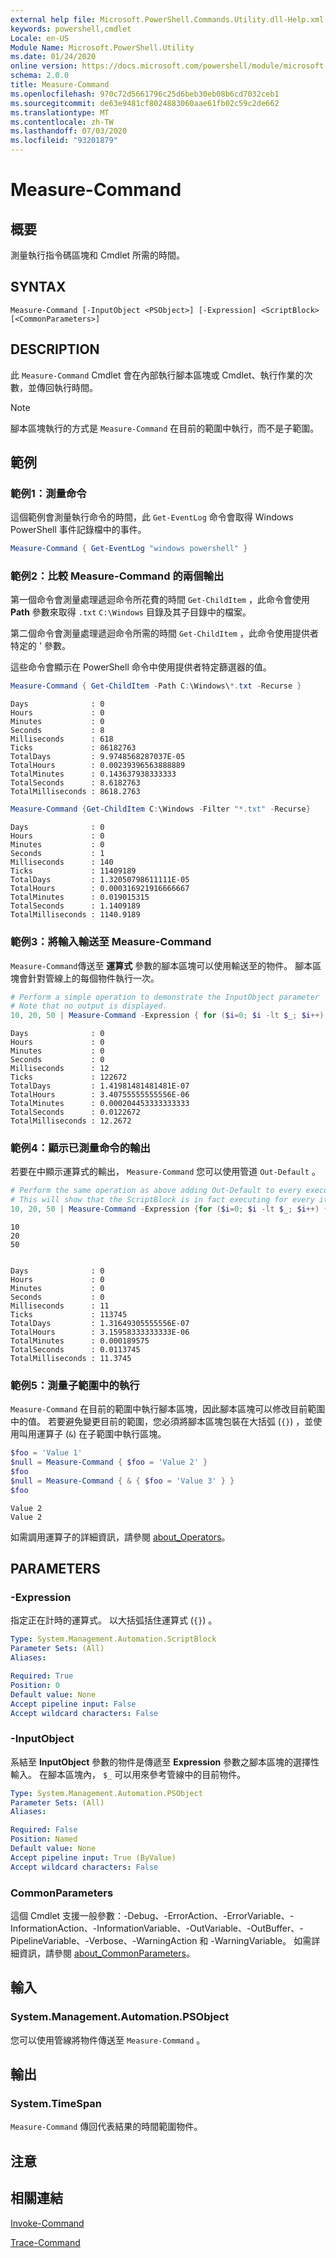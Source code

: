 ```yaml
---
external help file: Microsoft.PowerShell.Commands.Utility.dll-Help.xml
keywords: powershell,cmdlet
Locale: en-US
Module Name: Microsoft.PowerShell.Utility
ms.date: 01/24/2020
online version: https://docs.microsoft.com/powershell/module/microsoft.powershell.utility/measure-command?view=powershell-7&WT.mc_id=ps-gethelp
schema: 2.0.0
title: Measure-Command
ms.openlocfilehash: 970c72d5661796c25d6beb30eb08b6cd7032ceb1
ms.sourcegitcommit: de63e9481cf8024883060aae61fb02c59c2de662
ms.translationtype: MT
ms.contentlocale: zh-TW
ms.lasthandoff: 07/03/2020
ms.locfileid: "93201879"
---
```

# Measure-Command

## 概要
測量執行指令碼區塊和 Cmdlet 所需的時間。

## SYNTAX

```
Measure-Command [-InputObject <PSObject>] [-Expression] <ScriptBlock> [<CommonParameters>]
```

## DESCRIPTION

此 `Measure-Command` Cmdlet 會在內部執行腳本區塊或 Cmdlet、執行作業的次數，並傳回執行時間。

> [!NOTE]
> 腳本區塊執行的方式是 `Measure-Command` 在目前的範圍中執行，而不是子範圍。

## 範例

### 範例1：測量命令

這個範例會測量執行命令的時間，此 `Get-EventLog` 命令會取得 Windows PowerShell 事件記錄檔中的事件。

```powershell
Measure-Command { Get-EventLog "windows powershell" }
```

### 範例2：比較 Measure-Command 的兩個輸出

第一個命令會測量處理遞迴命令所花費的時間 `Get-ChildItem` ，此命令會使用 **Path** 參數來取得 `.txt` `C:\Windows` 目錄及其子目錄中的檔案。

第二個命令會測量處理遞迴命令所需的時間 `Get-ChildItem` ，此命令使用提供者特定的 ' 參數。

這些命令會顯示在 PowerShell 命令中使用提供者特定篩選器的值。

```powershell
Measure-Command { Get-ChildItem -Path C:\Windows\*.txt -Recurse }
```

```Output
Days              : 0
Hours             : 0
Minutes           : 0
Seconds           : 8
Milliseconds      : 618
Ticks             : 86182763
TotalDays         : 9.9748568287037E-05
TotalHours        : 0.00239396563888889
TotalMinutes      : 0.143637938333333
TotalSeconds      : 8.6182763
TotalMilliseconds : 8618.2763
```

```powershell
Measure-Command {Get-ChildItem C:\Windows -Filter "*.txt" -Recurse}
```

```Output
Days              : 0
Hours             : 0
Minutes           : 0
Seconds           : 1
Milliseconds      : 140
Ticks             : 11409189
TotalDays         : 1.32050798611111E-05
TotalHours        : 0.000316921916666667
TotalMinutes      : 0.019015315
TotalSeconds      : 1.1409189
TotalMilliseconds : 1140.9189
```

### 範例3：將輸入輸送至 Measure-Command

`Measure-Command`傳送至 **運算式** 參數的腳本區塊可以使用輸送至的物件。 腳本區塊會針對管線上的每個物件執行一次。

```powershell
# Perform a simple operation to demonstrate the InputObject parameter
# Note that no output is displayed.
10, 20, 50 | Measure-Command -Expression { for ($i=0; $i -lt $_; $i++) {$i} }
```

```Output
Days              : 0
Hours             : 0
Minutes           : 0
Seconds           : 0
Milliseconds      : 12
Ticks             : 122672
TotalDays         : 1.41981481481481E-07
TotalHours        : 3.40755555555556E-06
TotalMinutes      : 0.000204453333333333
TotalSeconds      : 0.0122672
TotalMilliseconds : 12.2672
```

### 範例4：顯示已測量命令的輸出

若要在中顯示運算式的輸出， `Measure-Command` 您可以使用管道 `Out-Default` 。

```powershell
# Perform the same operation as above adding Out-Default to every execution.
# This will show that the ScriptBlock is in fact executing for every item.
10, 20, 50 | Measure-Command -Expression {for ($i=0; $i -lt $_; $i++) {$i}; "$($_)" | Out-Default }
```

```Output
10
20
50


Days              : 0
Hours             : 0
Minutes           : 0
Seconds           : 0
Milliseconds      : 11
Ticks             : 113745
TotalDays         : 1.31649305555556E-07
TotalHours        : 3.15958333333333E-06
TotalMinutes      : 0.000189575
TotalSeconds      : 0.0113745
TotalMilliseconds : 11.3745
```

### 範例5：測量子範圍中的執行

`Measure-Command` 在目前的範圍中執行腳本區塊，因此腳本區塊可以修改目前範圍中的值。 若要避免變更目前的範圍，您必須將腳本區塊包裝在大括弧 (`{}`) ，並使用叫用運算子 (`&`) 在子範圍中執行區塊。

```powershell
$foo = 'Value 1'
$null = Measure-Command { $foo = 'Value 2' }
$foo
$null = Measure-Command { & { $foo = 'Value 3' } }
$foo
```

```Output
Value 2
Value 2
```

如需調用運算子的詳細資訊，請參閱 [about_Operators](../Microsoft.PowerShell.Core/About/about_Operators.md#call-operator-)。

## PARAMETERS

### -Expression

指定正在計時的運算式。 以大括弧括住運算式 (`{}`) 。

```yaml
Type: System.Management.Automation.ScriptBlock
Parameter Sets: (All)
Aliases:

Required: True
Position: 0
Default value: None
Accept pipeline input: False
Accept wildcard characters: False
```

### -InputObject

系結至 **InputObject** 參數的物件是傳遞至 **Expression** 參數之腳本區塊的選擇性輸入。 在腳本區塊內， `$_` 可以用來參考管線中的目前物件。

```yaml
Type: System.Management.Automation.PSObject
Parameter Sets: (All)
Aliases:

Required: False
Position: Named
Default value: None
Accept pipeline input: True (ByValue)
Accept wildcard characters: False
```

### CommonParameters

這個 Cmdlet 支援一般參數：-Debug、-ErrorAction、-ErrorVariable、-InformationAction、-InformationVariable、-OutVariable、-OutBuffer、-PipelineVariable、-Verbose、-WarningAction 和 -WarningVariable。 如需詳細資訊，請參閱 [about_CommonParameters](https://go.microsoft.com/fwlink/?LinkID=113216)。

## 輸入

### System.Management.Automation.PSObject

您可以使用管線將物件傳送至 `Measure-Command` 。

## 輸出

### System.TimeSpan

`Measure-Command` 傳回代表結果的時間範圍物件。

## 注意

## 相關連結

[Invoke-Command](../Microsoft.PowerShell.Core/Invoke-Command.md)

[Trace-Command](Trace-Command.md)
